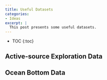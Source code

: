 ```yaml
---
title: Useful Datasets
categories:
- Ideas
excerpt: |
  This post presents some useful datasets.
---
```


<!-- more -->

* TOC
{:toc}

## Active-source Exploration Data

## Ocean Bottom Data


